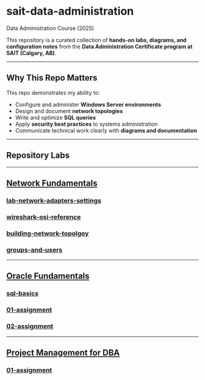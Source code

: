# sait-data-administration
Data Administration Course (2025)

This repository is a curated collection of **hands-on labs, diagrams, and configuration notes** from the 
**Data Administration Certificate program at SAIT (Calgary, AB)**.

---

## Why This Repo Matters
 
This repo demonstrates my ability to:

- Configure and administer **Windows Server environments**
- Design and document **network topologies**
- Write and optimize **SQL queries**
- Apply **security best practices** to systems administration
- Communicate technical work clearly with **diagrams and documentation**

---

## Repository Labs

---

## [Network Fundamentals](https://github.com/KyleSantin/sait-data-administration/tree/main/network-fundamentals-labs)

 ### [lab-network-adapters-settings](https://github.com/KyleSantin/sait-data-administration/blob/main/network-fundamentals/01-networking-essentials)
 ### [wireshark-osi-reference](https://github.com/KyleSantin/sait-data-administration/blob/main/network-fundamentals-labs/lab2-wireshark-osi-reference)
 ### [building-network-topolgoy](https://github.com/KyleSantin/sait-data-administration/blob/main/network-fundamentals-labs/lab3-building-network-topolgy)
 ### [groups-and-users](https://github.com/KyleSantin/sait-data-administration/blob/main/network-fundamentals-labs/lab4-groups-and-users)

---

## [Oracle Fundamentals](https://github.com/KyleSantin/sait-data-administration/tree/main/oracle-fundamentals)

 ### [sql-basics](https://github.com/KyleSantin/sait-data-administration/blob/main/oracle-fundamentals/sql-basics)
 ### [01-assignment](https://github.com/KyleSantin/sait-data-administration/tree/main/oracle-fundamentals/01-assignment)
 ### [02-assignment](https://github.com/KyleSantin/sait-data-administration/tree/main/oracle-fundamentals/02-assignment)

---

## [Project Management for DBA](https://github.com/KyleSantin/sait-data-administration/tree/main/project-management-dba)

 ### [01-assignment](https://github.com/KyleSantin/sait-data-administration/tree/main/project-management-dba/01-assigment)
